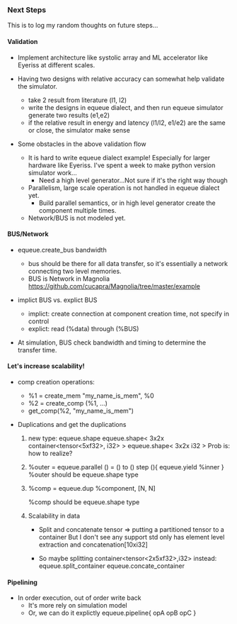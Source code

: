 ### Next Steps

This is to log my random thoughts on future steps...

#### Validation
- Implement architecture like systolic array and ML accelerator like Eyeriss at different scales. 

- Having two designs with relative accuracy can somewhat help validate the simulator.
  - take 2 result from literature (l1, l2)
  - write the designs in equeue dialect, and then run equeue simulator generate two results (e1,e2)
  - if the relative result in energy and latency (l1/l2, e1/e2) are the same or close, the simulator make sense

- Some obstacles in the above validation flow
  - It is hard to write equeue dialect example! Especially for larger hardware like Eyeriss. I've spent a week to make python version simulator work...
    - Need a high level generator...Not sure if it's the right way though
  - Parallelism, large scale operation is not handled in equeue dialect yet.
    - Build parallel semantics, or in high level generator create the component multiple times.
  - Network/BUS is not modeled yet.

#### BUS/Network

- equeue.create_bus bandwidth
  - bus should be there for all data transfer, so it's essentially a network connecting two level memories.
  - BUS is Network in Magnolia
    https://github.com/cucapra/Magnolia/tree/master/example

- implict BUS vs. explict BUS
  - implict: create connection at component creation time, not specify in control
  - explict: read (%data) through (%BUS)

- At simulation, BUS check bandwidth and timing to determine the transfer time.

#### Let's increase scalability!

- comp creation operations:
  - %1 = create_mem "my_name_is_mem", %0
  - %2 = create_comp (%1, ...)
  - get_comp(%2, "my_name_is_mem") 

- Duplications and get the duplications

  1. new type:  equeue.shape
     equeue.shape< 3x2x container<tensor<5xf32>, i32> >
     equeue.shape< 3x2x i32 >
     Prob is: how to realize?

  2. %outer = equeue.parallel () = () to () step (){
         equeue.yield %inner
     }
     %outer should be equeue.shape type

  3. %comp = equeue.dup %component, [N, N]

     %comp should be equeue.shape type

  4. Scalability in data

     - Split and concatenate tensor => putting a partitioned tensor to a container
       But I don't see any support
       std only has element level extraction and concatenation[10xi32]

     - So maybe splitting container<tensor<2x5xf32>,i32> instead:
       equeue.split_container
       equeue.concate_container

#### Pipelining  

- In order execution, out of order write back
  - It's more rely on simulation model
  - Or, we can do it explictly
    equeue.pipeline{
    	opA 
    	opB
    	opC
    }






